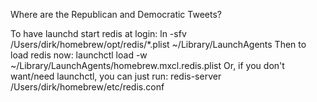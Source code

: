 Where are the Republican and Democratic Tweets?

To have launchd start redis at login:
    ln -sfv /Users/dirk/homebrew/opt/redis/*.plist ~/Library/LaunchAgents
Then to load redis now:
    launchctl load -w ~/Library/LaunchAgents/homebrew.mxcl.redis.plist
Or, if you don't want/need launchctl, you can just run:
    redis-server /Users/dirk/homebrew/etc/redis.conf
